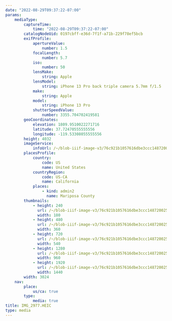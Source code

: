```yaml
---
date: "2022-08-29T09:37:22-07:00"
params:
    mediaType:
        captureTime:
            time: "2022-08-29T09:37:22-07:00"
        catalogNodeUid: 0197cbff-e36d-7f1f-a71b-229f78ef5bcb
        exifProfile:
            apertureValue:
                number: 1.5
            focalLength:
                number: 5.7
            iso:
                number: 50
            lensMake:
                string: Apple
            lensModel:
                string: iPhone 13 Pro back triple camera 5.7mm f/1.5
            make:
                string: Apple
            model:
                string: iPhone 13 Pro
            shutterSpeedValue:
                number: 3355.704702419581
        geoCoordinates:
            elevation: 1809.9510022271716
            latitude: 37.72470555555556
            longitude: -119.53308055555556
        height: 4032
        imageService:
            infoUrl: /~/blob-iiif-image-v3/76c921b1057616dbe3ccc148720025f6f2a6a56e771074bb8fe59e6cd325c2a7/info.json
        placesProfile:
            country:
                code: US
                name: United States
            countryRegion:
                code: US-CA
                name: California
            places:
                - kind: admin2
                  name: Mariposa County
        thumbnails:
            - height: 240
              url: /~/blob-iiif-image-v3/76c921b1057616dbe3ccc148720025f6f2a6a56e771074bb8fe59e6cd325c2a7/full/180%2C240/0/default.jpg
              width: 180
            - height: 480
              url: /~/blob-iiif-image-v3/76c921b1057616dbe3ccc148720025f6f2a6a56e771074bb8fe59e6cd325c2a7/full/360%2C480/0/default.jpg
              width: 360
            - height: 720
              url: /~/blob-iiif-image-v3/76c921b1057616dbe3ccc148720025f6f2a6a56e771074bb8fe59e6cd325c2a7/full/540%2C720/0/default.jpg
              width: 540
            - height: 1280
              url: /~/blob-iiif-image-v3/76c921b1057616dbe3ccc148720025f6f2a6a56e771074bb8fe59e6cd325c2a7/full/960%2C1280/0/default.jpg
              width: 960
            - height: 1920
              url: /~/blob-iiif-image-v3/76c921b1057616dbe3ccc148720025f6f2a6a56e771074bb8fe59e6cd325c2a7/full/1440%2C1920/0/default.jpg
              width: 1440
        width: 3024
    nav:
        place:
            us/ca: true
        type:
            media: true
title: IMG_2977.HEIC
type: media
---
```

